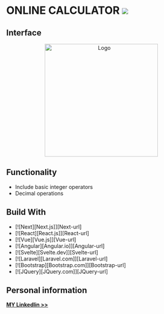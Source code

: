 # ONLINE CALCULATOR [![](https://awesome.re/badge-flat.svg)]()
## Interface
<div align="center">
  <a href="https://github.com/othneildrew/Best-README-Template](https://linyu-qi.github.io/Claculator-web/)">
    <img src="https://github.com/user-attachments/assets/884e7c88-a8ea-4a7a-b27d-d79f5f506899" alt="Logo" width="300" height="300">
  </a>
</div>

## Functionality
* Include basic integer operators
* Decimal operations
  
## Build With
* [![Next][Next.js]][Next-url]
* [![React][React.js]][React-url]
* [![Vue][Vue.js]][Vue-url]
* [![Angular][Angular.io]][Angular-url]
* [![Svelte][Svelte.dev]][Svelte-url]
* [![Laravel][Laravel.com]][Laravel-url]
* [![Bootstrap][Bootstrap.com]][Bootstrap-url]
* [![JQuery][JQuery.com]][JQuery-url]

## Personal information
<a href="https://www.linkedin.com/in/%E7%A6%B9%E9%BD%8A-%E6%9E%97-117560255/"><strong>MY Linkedlin >> </strong></a>
